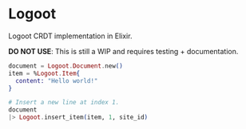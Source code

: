 # Logoot

Logoot CRDT implementation in Elixir.

**DO NOT USE**: This is still a WIP and requires testing + documentation.

```elixir
document = Logoot.Document.new()
item = %Logoot.Item{
  content: "Hello world!"
}

# Insert a new line at index 1.
document
|> Logoot.insert_item(item, 1, site_id)
```
